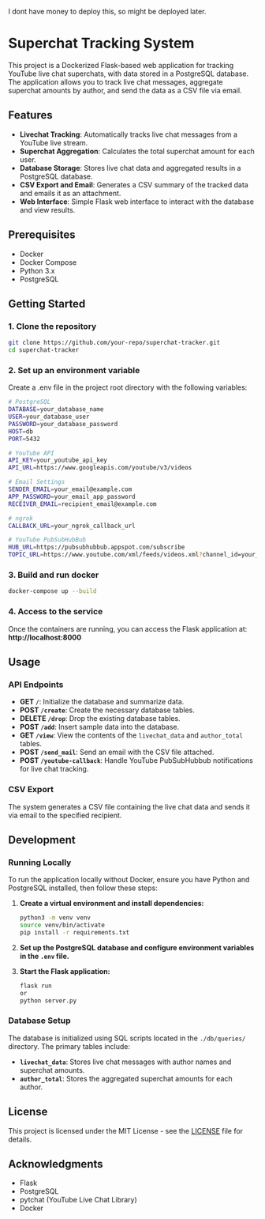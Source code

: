 I dont have money to deploy this, so might be deployed later.

# Superchat Tracking System

This project is a Dockerized Flask-based web application for tracking YouTube live chat superchats, with data stored in a PostgreSQL database. The application allows you to track live chat messages, aggregate superchat amounts by author, and send the data as a CSV file via email.

## Features

- **Livechat Tracking**: Automatically tracks live chat messages from a YouTube live stream.
- **Superchat Aggregation**: Calculates the total superchat amount for each user.
- **Database Storage**: Stores live chat data and aggregated results in a PostgreSQL database.
- **CSV Export and Email**: Generates a CSV summary of the tracked data and emails it as an attachment.
- **Web Interface**: Simple Flask web interface to interact with the database and view results.

## Prerequisites

- Docker
- Docker Compose
- Python 3.x
- PostgreSQL

## Getting Started

### 1. Clone the repository

```bash
git clone https://github.com/your-repo/superchat-tracker.git
cd superchat-tracker
```

### 2. Set up an environment variable

Create a .env file in the project root directory with the following variables:

```bash
# PostgreSQL
DATABASE=your_database_name
USER=your_database_user
PASSWORD=your_database_password
HOST=db
PORT=5432

# YouTube API
API_KEY=your_youtube_api_key
API_URL=https://www.googleapis.com/youtube/v3/videos

# Email Settings
SENDER_EMAIL=your_email@example.com
APP_PASSWORD=your_email_app_password
RECEIVER_EMAIL=recipient_email@example.com

# ngrok
CALLBACK_URL=your_ngrok_callback_url

# YouTube PubSubHubBub
HUB_URL=https://pubsubhubbub.appspot.com/subscribe
TOPIC_URL=https://www.youtube.com/xml/feeds/videos.xml?channel_id=your_channel_id
```

### 3. Build and run docker

```bash
docker-compose up --build
```

### 4. Access to the service
Once the containers are running, you can access the Flask application at: __http://localhost:8000__

## Usage

### API Endpoints

- **GET `/`**: Initialize the database and summarize data.
- **POST `/create`**: Create the necessary database tables.
- **DELETE `/drop`**: Drop the existing database tables.
- **POST `/add`**: Insert sample data into the database.
- **GET `/view`**: View the contents of the `livechat_data` and `author_total` tables.
- **POST `/send_mail`**: Send an email with the CSV file attached.
- **POST `/youtube-callback`**: Handle YouTube PubSubHubbub notifications for live chat tracking.

### CSV Export

The system generates a CSV file containing the live chat data and sends it via email to the specified recipient.

## Development

### Running Locally

To run the application locally without Docker, ensure you have Python and PostgreSQL installed, then follow these steps:

1. **Create a virtual environment and install dependencies:**

    ```bash
    python3 -m venv venv
    source venv/bin/activate
    pip install -r requirements.txt
    ```

2. **Set up the PostgreSQL database and configure environment variables in the `.env` file.**

3. **Start the Flask application:**

    ```bash
    flask run
    or
    python server.py
    ```

### Database Setup

The database is initialized using SQL scripts located in the `./db/queries/` directory. The primary tables include:

- **`livechat_data`**: Stores live chat messages with author names and superchat amounts.
- **`author_total`**: Stores the aggregated superchat amounts for each author.

## License

This project is licensed under the MIT License - see the [LICENSE](LICENSE) file for details.

## Acknowledgments

- Flask
- PostgreSQL
- pytchat (YouTube Live Chat Library)
- Docker
